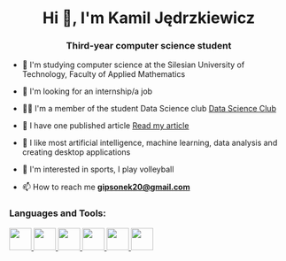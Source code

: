 <h1 align="center">Hi 👋, I'm Kamil Jędrzkiewicz</h1>
<h3 align="center">Third-year computer science student</h3>

- 🔭 I'm studying computer science at the Silesian University of Technology, Faculty of Applied Mathematics

- 💼 I'm looking for an internship/a job

- 👨‍💻 I'm a member of the student Data Science club <a href="http://datascience.polsl.pl/">Data Science Club</a>

- 📄 I have one published article <a href="https://ceur-ws.org/Vol-3885/paper39.pdf">Read my article</a>

- 🦾 I like most artificial intelligence, machine learning, data analysis and creating desktop applications

- 🏐 I'm interested in sports, I play volleyball

- 📫 How to reach me **gipsonek20@gmail.com**

<h3 align="left">Languages and Tools:</h3
<p align="left">

<a href="https://learn.microsoft.com/en-us/dotnet/csharp/">
    <img src="https://cdn.jsdelivr.net/gh/devicons/devicon/icons/csharp/csharp-original.svg" width="40" height="40"/>
</a>

<a href="https://www.python.org/">
    <img src="https://cdn.jsdelivr.net/gh/devicons/devicon/icons/python/python-original.svg" width="40" height="40"/>
</a>

<a href="https://isocpp.org/">
    <img src="https://cdn.jsdelivr.net/gh/devicons/devicon/icons/cplusplus/cplusplus-original.svg" width="40" height="40"/>
</a>


<a href="https://dotnet.microsoft.com/">
    <img src="https://cdn.jsdelivr.net/gh/devicons/devicon/icons/dot-net/dot-net-original.svg" width="40" height="40"/>
</a>

<a href="https://www.mysql.com/">
    <img src="https://cdn.jsdelivr.net/gh/devicons/devicon/icons/mysql/mysql-original.svg" width="40" height="40"/>
</a>

<a href="https://www.java.com/">
    <img src="https://cdn.jsdelivr.net/gh/devicons/devicon/icons/java/java-original.svg" width="40" height="40"/>
</a>

